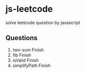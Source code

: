 # js-leetcode
solve leetcode question by javascript

## Questions
1. two-sum Finish
2. fib Finish
3. isValid Finish
4. simplifyPath Finish